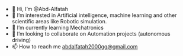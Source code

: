 - 👋 Hi, I’m @Abd-Alfatah
- 👀 I’m interested in Artificial intelligence, machine learning and other scientific areas like Robotic simulation.
- 🌱 I’m currently learning Mechatronics
- 💞️ I’m looking to collaborate on Automation projects (autonomous driving)
- 📫 How to reach me abdalfatah2000gg@gmail.com

<!---
Abd-Alfatah/Abd-Alfatah is a ✨ special ✨ repository because its `README.md` (this file) appears on your GitHub profile.
You can click the Preview link to take a look at your changes.
--->
